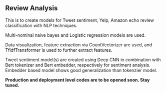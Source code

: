 ## Review Analysis
This is to create models for Tweet sentiment, Yelp, Amazon echo review classification with NLP techniques.  

Multi-nominal naive bayes and Logistic regression models are used. 

Data visualization, feature extraction via CountVectorizer are used, and TfidfTransformer is used to further extract features.

Tweet sentiment model(s) are created using Deep CNN in combination with Bert tokenizer and Bert embedder, respectively for sentiment analysis. Embedder based model shows good generalization than tokenzier model.

******Production and deployment level codes are to be opened soon. Stay tuned.******

